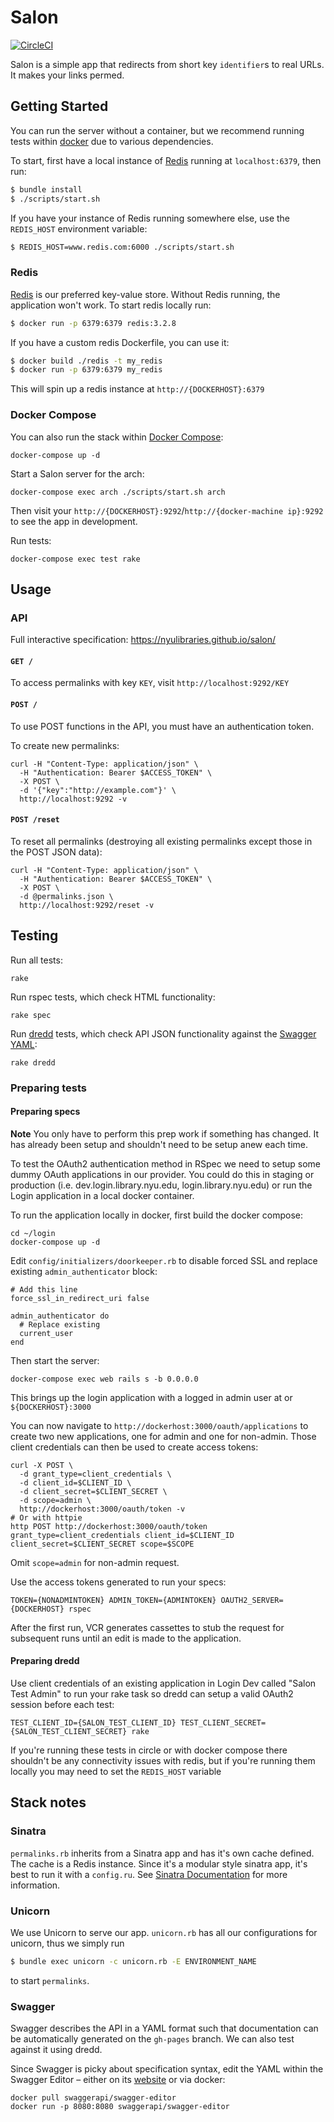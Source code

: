 # Salon
[![CircleCI](https://circleci.com/gh/NYULibraries/salon.svg?style=svg)](https://circleci.com/gh/NYULibraries/salon)

Salon is a simple app that redirects from short key `identifier`s to real URLs. It makes your links permed.

## Getting Started

You can run the server without a container, but we recommend running tests within [docker](#docker) due to various dependencies.

To start, first have a local instance of [Redis](#redis) running at `localhost:6379`, then run:

```sh
$ bundle install
$ ./scripts/start.sh
```

If you have your instance of Redis running somewhere else, use the `REDIS_HOST` environment
variable:

```sh
$ REDIS_HOST=www.redis.com:6000 ./scripts/start.sh
```

### Redis

[Redis](https://redis.io/) is our preferred key-value store. Without Redis running, the application won't work. To start redis locally run:

```sh
$ docker run -p 6379:6379 redis:3.2.8
```

If you have a custom redis Dockerfile, you can use it:

```sh
$ docker build ./redis -t my_redis
$ docker run -p 6379:6379 my_redis
```

This will spin up a redis instance at `http://{DOCKERHOST}:6379`

### Docker Compose

You can also run the stack within [Docker Compose](https://docs.docker.com/):

```
docker-compose up -d
```

Start a Salon server for the arch:

```
docker-compose exec arch ./scripts/start.sh arch
```

Then visit your `http://{DOCKERHOST}:9292`/`http://{docker-machine ip}:9292` to see the app in development.

Run tests:

```
docker-compose exec test rake
```

## Usage

### API

Full interactive specification: https://nyulibraries.github.io/salon/

#### `GET /`

To access permalinks with key `KEY`, visit `http://localhost:9292/KEY`

#### `POST /`

To use POST functions in the API, you must have an authentication token.

To create new permalinks:

```
curl -H "Content-Type: application/json" \
  -H "Authentication: Bearer $ACCESS_TOKEN" \
  -X POST \
  -d '{"key":"http://example.com"}' \
  http://localhost:9292 -v
```

#### `POST /reset`

To reset all permalinks (destroying all existing permalinks except those in the POST JSON data):

```
curl -H "Content-Type: application/json" \
  -H "Authentication: Bearer $ACCESS_TOKEN" \
  -X POST \
  -d @permalinks.json \
  http://localhost:9292/reset -v
```

## Testing

Run all tests:

```
rake
```

Run rspec tests, which check HTML functionality:

```
rake spec
```

Run [dredd](https://github.com/apiaryio/dredd) tests, which check API JSON functionality against the [Swagger YAML](#swagger):

```
rake dredd
```

### Preparing tests

#### Preparing specs

**Note** You only have to perform this prep work if something has changed. It has already been setup and shouldn't need to be setup anew each time.

To test the OAuth2 authentication method in RSpec we need to setup some dummy OAuth applications in our provider. You could do this in staging or production (i.e. dev.login.library.nyu.edu, login.library.nyu.edu) or run the Login application in a local docker container.

To run the application locally in docker, first build the docker compose:

```
cd ~/login
docker-compose up -d
```

Edit `config/initializers/doorkeeper.rb` to disable forced SSL and replace existing `admin_authenticator` block:

```
# Add this line
force_ssl_in_redirect_uri false

admin_authenticator do
  # Replace existing
  current_user
end
```

Then start the server:

```
docker-compose exec web rails s -b 0.0.0.0
```

This brings up the login application with a logged in admin user at or `${DOCKERHOST}:3000`

You can now navigate to `http://dockerhost:3000/oauth/applications` to create two new applications, one for admin and one for non-admin. Those client credentials can then be used to create access tokens:

```
curl -X POST \
  -d grant_type=client_credentials \
  -d client_id=$CLIENT_ID \
  -d client_secret=$CLIENT_SECRET \
  -d scope=admin \
  http://dockerhost:3000/oauth/token -v
# Or with httpie
http POST http://dockerhost:3000/oauth/token grant_type=client_credentials client_id=$CLIENT_ID client_secret=$CLIENT_SECRET scope=$SCOPE
```

Omit `scope=admin` for non-admin request.

Use the access tokens generated to run your specs:

```
TOKEN={NONADMINTOKEN} ADMIN_TOKEN={ADMINTOKEN} OAUTH2_SERVER={DOCKERHOST} rspec
```

After the first run, VCR generates cassettes to stub the request for subsequent runs until an edit is made to the application.

#### Preparing dredd

Use client credentials of an existing application in Login Dev called "Salon Test Admin" to run your rake task so dredd can setup a valid OAuth2 session before each test:

```
TEST_CLIENT_ID={SALON_TEST_CLIENT_ID} TEST_CLIENT_SECRET={SALON_TEST_CLIENT_SECRET} rake      
```

If you're running these tests in circle or with docker compose there shouldn't be any connectivity issues with redis, but if you're running them locally you may need to set the `REDIS_HOST` variable

## Stack notes

### Sinatra

`permalinks.rb` inherits from a Sinatra app and has it's own cache defined. The cache is a Redis instance. Since it's a modular style sinatra app, it's best to run it with a `config.ru`. See [Sinatra Documentation](http://www.sinatrarb.com/intro.html#Sinatra::Base%20-%20Middleware,%20Libraries,%20and%20Modular%20Apps) for more information.

### Unicorn

We use Unicorn to serve our app. `unicorn.rb` has all our configurations for unicorn, thus we simply run

```sh
$ bundle exec unicorn -c unicorn.rb -E ENVIRONMENT_NAME
```

to start `permalinks`.

### Swagger

Swagger describes the API in a YAML format such that documentation can be automatically generated on the `gh-pages` branch. We can also test against it using dredd.

Since Swagger is picky about specification syntax, edit the YAML within the Swagger Editor – either on its [website](http://editor.swagger.io/) or via docker:

```
docker pull swaggerapi/swagger-editor
docker run -p 8080:8080 swaggerapi/swagger-editor
```
